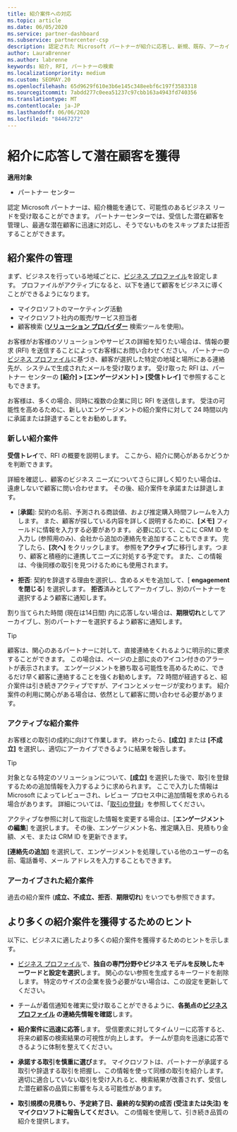 ```yaml
---
title: 紹介案件への対応
ms.topic: article
ms.date: 06/05/2020
ms.service: partner-dashboard
ms.subservice: partnercenter-csp
description: 認定された Microsoft パートナーが紹介に応答し、新規、既存、アーカイブされた紹介を管理し、今後より多くの参照を取得できるようにする方法について説明します。
author: LauraBrenner
ms.author: labrenne
keywords: 紹介, RFI, パートナーの検索
ms.localizationpriority: medium
ms.custom: SEOMAY.20
ms.openlocfilehash: 65d9629f610e3b6e145c348eebf6c197f3583318
ms.sourcegitcommit: 7abdd277c0eea51237c97cbb163a4943fd740356
ms.translationtype: MT
ms.contentlocale: ja-JP
ms.lasthandoff: 06/06/2020
ms.locfileid: "84467272"
---
```

# <a name="respond-to-referrals-and-get-potential-business-leads"></a>紹介に応答して潜在顧客を獲得

**適用対象**

- パートナー センター

認定 Microsoft パートナーは、紹介機能を通じて、可能性のあるビジネス リードを受け取ることができます。 パートナーセンターでは、受信した潜在顧客を管理し、最適な潜在顧客に迅速に対応し、そうでないものをスキップまたは拒否することができます。 

## <a name="referral-management"></a>紹介案件の管理

まず、ビジネスを行っている地域ごとに、[ビジネス プロファイル](create-a-marketing-profile.md)を設定します。 プロファイルがアクティブになると、以下を通じて顧客をビジネスに導くことができるようになります。

- マイクロソフトのマーケティング活動
- マイクロソフト社内の販売/サービス担当者
- 顧客検索 (**[ソリューション プロバイダー](https://www.microsoft.com/solution-providers/home)** 検索ツールを使用)。

お客様がお客様のソリューションやサービスの詳細を知りたい場合は、情報の要求 (RFI) を送信することによってお客様にお問い合わせください。 パートナーの[ビジネス プロファイル](create-a-marketing-profile.md)に基づき、顧客が選択した特定の地域と場所にある連絡先が、システムで生成されたメールを受け取ります。 受け取った RFI は、パートナー センターの **[紹介] > [エンゲージメント] > [受信トレイ]** で参照することもできます。

お客様は、多くの場合、同時に複数の企業に同じ RFI を送信します。 受注の可能性を高めるために、新しいエンゲージメントの紹介案件に対して 24 時間以内に承諾または辞退することをお勧めします。

### <a name="new-referrals"></a>新しい紹介案件

**受信トレイ**で、RFI の概要を説明します。 ここから、紹介に関心があるかどうかを判断できます。

詳細を確認し、顧客のビジネス ニーズについてさらに詳しく知りたい場合は、遠慮しないで顧客に問い合わせます。 その後、紹介案件を承諾または辞退します。

- [**承諾**]: 契約の名前、予測される商談値、および推定購入時間フレームを入力します。 また、顧客が探している内容を詳しく説明するために、**[メモ]** フィールドに情報を入力する必要があります。 必要に応じて、ここに CRM ID を入力し (参照用のみ)、会社から追加の連絡先を追加することもできます。 完了したら、**[次へ]** をクリックします。 参照を**アクティブ**に移行します。つまり、顧客と積極的に連携してニーズに対処する予定です。 また、この情報は、今後同様の取引を見つけるためにも使用されます。

- **拒否**: 契約を辞退する理由を選択し、含めるメモを追加して、[ **engagement を閉じる**] を選択します。 **拒否**済みとしてアーカイブし、別のパートナーを選択するよう顧客に通知します。

割り当てられた時間 (現在は14日間) 内に応答しない場合は、**期限切れ**としてアーカイブし、別のパートナーを選択するよう顧客に通知します。

> [!TIP]
> 顧客は、関心のあるパートナーに対して、直接連絡をくれるように明示的に要求することができます。 この場合は、ページの上部に炎のアイコン付きのアラートが表示されます。 エンゲージメントを勝ち取る可能性を高めるために、できるだけ早く顧客に連絡することを強くお勧めします。 72 時間が経過すると、紹介案件は引き続きアクティブですが、アイコンとメッセージが変わります。 紹介案件の利用に関心がある場合は、依然として顧客に問い合わせる必要があります。

### <a name="active-referrals"></a>アクティブな紹介案件

お客様との取引の成約に向けて作業します。 終わったら、**[成立]** または **[不成立]** を選択し、適切にアーカイブできるように結果を報告します。

> [!TIP]
> 対象となる特定のソリューションについて、**[成立]** を選択した後で、取引を登録するための追加情報を入力するように求められます。 ここで入力した情報は Microsoft によってレビューされ、レビュー プロセス中に追加情報を求められる場合があります。 詳細については、「[取引の登録](register-deals.md)」を参照してください。

アクティブな参照に対して指定した情報を変更する場合は、[**エンゲージメントの編集**] を選択します。 その後、エンゲージメント名、推定購入日、見積もり金額、メモ、または CRM ID を更新できます。

**[連絡先の追加]** を選択して、エンゲージメントを処理している他のユーザーの名前、電話番号、メール アドレスを入力することもできます。


### <a name="archived-referrals"></a>アーカイブされた紹介案件

過去の紹介案件 (**成立、不成立、拒否**、**期限切れ**) をいつでも参照できます。 

## <a name="getting-more-referrals"></a>より多くの紹介案件を獲得するためのヒント

以下に、ビジネスに適したより多くの紹介案件を獲得するためのヒントを示します。

- [ビジネス プロファイル](create-a-marketing-profile.md)で、**独自の専門分野やビジネス モデルを反映したキーワードと設定を選択**します。 関心のない参照を生成するキーワードを削除します。 特定のサイズの企業を扱う必要がない場合は、この設定を更新してください。

- チームが着信通知を確実に受け取ることができるように、**各拠点の[ビジネス プロファイル](create-a-marketing-profile.md) の連絡先情報を確認**します。

- **紹介案件に迅速に応答**します。 受信要求に対してタイムリーに応答すると、将来の顧客の検索結果の可視性が向上します。 チームが意向を迅速に応答できるように体制を整えてください。

- **承諾する取引を慎重に選び**ます。 マイクロソフトは、パートナーが承諾する取引や辞退する取引を把握し、この情報を使って同様の取引を紹介します。 適切に適合していない取引を受け入れると、検索結果が改善されず、受信した潜在顧客の品質に影響を与える可能性があります。

- **取引規模の見積もり、予定終了日、最終的な契約の成否 (受注または失注) をマイクロソフトに報告してください**。 この情報を使用して、引き続き品質の紹介を提供します。
